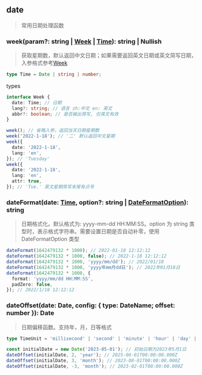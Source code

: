 ## date

> 常用日期处理函数

### week(param?: string | [Week](../src/types.ts) | [Time](../src/types.ts)): string | Nullish

> 获取星期数，默认返回中文日期；如果需要返回英文日期或英文简写日期，入参格式参考[Week](../src/types.ts)

```typescript
type Time = Date | string | number;
```

types

```typescript
interface Week {
  date: Time; // 日期
  lang?: string; // 语言 zh:中文 en: 英文
  abbr?: boolean; // 是否输出简写, 仅英文有效
}
```

```typescript
week(); // 省略入参，返回当天日期星期数
week('2022-1-18'); // '二' 默认返回中文星期
week({
  date: '2022-1-18',
  lang: 'en',
}); // 'Tuesday'
week({
  date: '2022-1-18',
  lang: 'en',
  attr: true,
}); // 'Tue.' 英文星期简写末尾有点号
```

### dateFormat(date: [Time](../src/types.ts), option?: string | [DateFormatOption](../src/types.ts)): string

> 日期格式化。默认格式为: yyyy-mm-dd HH:MM:SS。option 为 string 类型时，表示格式字符串。需要设置日期是否自动补零，使用 DateFormatOption 类型

```typescript
dateFormat(1642479132 * 1000); // 2022-01-18 12:12:12
dateFormat(1642479132 * 1000, false); // 2022-1-18 12:12:12
dateFormat(1642479132 * 1000, 'yyyy/mm/dd'); // 2022/01/18
dateFormat(1642479132 * 1000, 'yyyy年mm月dd日'); // 2022年01月18日
dateFormat(1642479132 * 1000, {
  format: 'yyyy/mm/dd HH:MM:SS',
  padZero: false,
}); // 2022/1/18 12:12:12
```

### dateOffset(date: Date, config: { type: DateName; offset: number }): Date

> 日期偏移函数。支持年，月，日等格式

```typescript
type TimeUnit = 'millisecond' | 'second' | 'minute' | 'hour' | 'day' | 'week' | 'month' | 'year';
```

```typescript
const initialDate = new Date('2023-05-01'); // 初始日期为2023年5月1日
dateOffset(initialDate, 2, 'year'); // 2025-06-01T00:00:00.000Z
dateOffset(initialDate, 3, 'month'); // 2023-08-01T00:00:00.000Z
dateOffset(initialDate, -3, 'month'); // 2023-02-01T00:00:00.000Z
```
